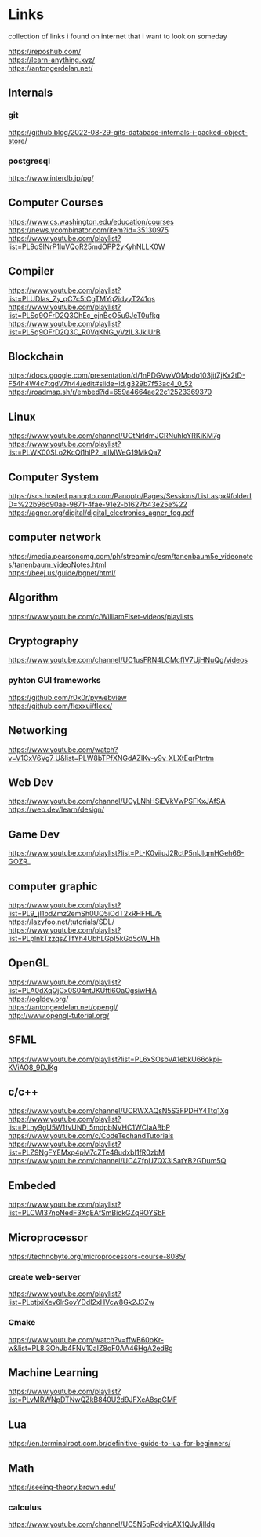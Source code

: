 # Links
collection of links i found on internet that i want to look on someday


https://reposhub.com/ <br>
https://learn-anything.xyz/ <br>
https://antongerdelan.net/ <br>

## Internals
### git
https://github.blog/2022-08-29-gits-database-internals-i-packed-object-store/ <br>
### postgresql
https://www.interdb.jp/pg/

## Computer Courses
https://www.cs.washington.edu/education/courses<br>
https://news.ycombinator.com/item?id=35130975<br>
https://www.youtube.com/playlist?list=PL9o9lNrP1luVQoR25mdOPP2yKyhNLLK0W <br>

## Compiler
https://www.youtube.com/playlist?list=PLUDlas_Zy_qC7c5tCgTMYq2idyyT241qs <br>
https://www.youtube.com/playlist?list=PLSq9OFrD2Q3ChEc_ejnBcO5u9JeT0ufkg <br>
https://www.youtube.com/playlist?list=PLSq9OFrD2Q3C_R0VqKNG_yVzIL3JkiUrB <br>


## Blockchain
https://docs.google.com/presentation/d/1nPDGVwVOMpdo103jitZjKx2tD-F54h4W4c7tqdV7h44/edit#slide=id.g329b7f53ac4_0_52 <br>
https://roadmap.sh/r/embed?id=659a4664ae22c12523369370 <br>

## Linux
https://www.youtube.com/channel/UCtNrldmJCRNuhIoYRKiKM7g <br>
https://www.youtube.com/playlist?list=PLWK00SLo2KcQi1hlP2_allMWeG19MkQa7 <br>

## Computer System
https://scs.hosted.panopto.com/Panopto/Pages/Sessions/List.aspx#folderID=%22b96d90ae-9871-4fae-91e2-b1627b43e25e%22 <br>
https://agner.org/digital/digital_electronics_agner_fog.pdf <br>

## computer network
https://media.pearsoncmg.com/ph/streaming/esm/tanenbaum5e_videonotes/tanenbaum_videoNotes.html <br>
https://beej.us/guide/bgnet/html/ <br>

## Algorithm
https://www.youtube.com/c/WilliamFiset-videos/playlists <br>

## Cryptography
https://www.youtube.com/channel/UC1usFRN4LCMcfIV7UjHNuQg/videos

### pyhton GUI frameworks
https://github.com/r0x0r/pywebview <br>
https://github.com/flexxui/flexx/ <br>


## Networking
https://www.youtube.com/watch?v=V1CxV6Vg7_U&list=PLW8bTPfXNGdAZIKv-y9v_XLXtEqrPtntm <br>

## Web Dev
https://www.youtube.com/channel/UCyLNhHSiEVkVwPSFKxJAfSA <br>
https://web.dev/learn/design/ <br>

## Game Dev
https://www.youtube.com/playlist?list=PL-K0viiuJ2RctP5nlJlqmHGeh66-GOZR_ <br>

## computer graphic
https://www.youtube.com/playlist?list=PL9_jI1bdZmz2emSh0UQ5iOdT2xRHFHL7E <br>
https://lazyfoo.net/tutorials/SDL/ <br>
https://www.youtube.com/playlist?list=PLplnkTzzqsZTfYh4UbhLGpI5kGd5oW_Hh <br>

## OpenGL
https://www.youtube.com/playlist?list=PLA0dXqQjCx0S04ntJKUftl6OaOgsiwHjA <br>
https://ogldev.org/ <br>
https://antongerdelan.net/opengl/ <br>
http://www.opengl-tutorial.org/ <br>

## SFML
https://www.youtube.com/playlist?list=PL6xSOsbVA1ebkU66okpi-KViAO8_9DJKg <br>

## c/c++
https://www.youtube.com/channel/UCRWXAQsN5S3FPDHY4Ttq1Xg <br>
https://www.youtube.com/playlist?list=PLhy9gU5W1fvUND_5mdpbNVHC1WCIaABbP <br>
https://www.youtube.com/c/CodeTechandTutorials <br>
https://www.youtube.com/playlist?list=PLZ9NgFYEMxp4pM7cZTe48udxbI1fR0zbM <br>
https://www.youtube.com/channel/UC4ZfpU7QX3iSatYB2GDum5Q <br>

## Embeded
https://www.youtube.com/playlist?list=PLCWI37npNedF3XqEAfSmBickGZqROYSbF <br>

## Microprocessor
https://technobyte.org/microprocessors-course-8085/ <br>

### create web-server
https://www.youtube.com/playlist?list=PLbtjxiXev6lrSovYDdI2xHVcw8Gk2J3Zw <br>

### Cmake
https://www.youtube.com/watch?v=ffwB60oKr-w&list=PL8i3OhJb4FNV10aIZ8oF0AA46HgA2ed8g <br>

## Machine Learning
https://www.youtube.com/playlist?list=PLvMRWNpDTNwQZkB840U2d9JFXcA8spGMF <br>


## Lua
https://en.terminalroot.com.br/definitive-guide-to-lua-for-beginners/ <br>

## Math
https://seeing-theory.brown.edu/ <br>

### calculus
https://www.youtube.com/channel/UC5N5pRddyicAX1QJyJjIIdg <br>

